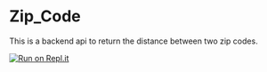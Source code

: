 # Zip_Code

This is a backend api to return the distance between two zip codes.

[![Run on Repl.it](https://repl.it/badge/github/WayneJr/zip_codes)](https://repl.it/github/WayneJr/zip_codes)